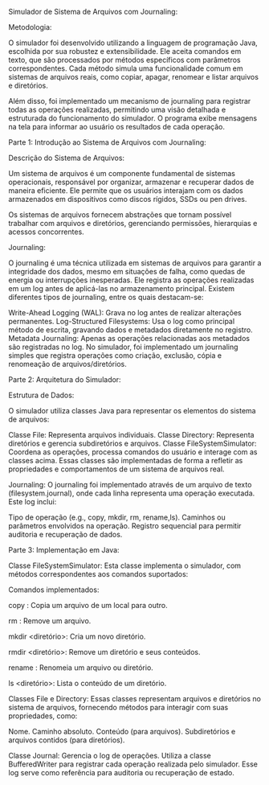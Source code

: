 Simulador de Sistema de Arquivos com Journaling:

Metodologia:

O simulador foi desenvolvido utilizando a linguagem de programação Java, escolhida por sua robustez e extensibilidade. Ele aceita comandos em texto, que são processados por métodos específicos com parâmetros correspondentes. Cada método simula uma funcionalidade comum em sistemas de arquivos reais, como copiar, apagar, renomear e listar arquivos e diretórios.

Além disso, foi implementado um mecanismo de journaling para registrar todas as operações realizadas, permitindo uma visão detalhada e estruturada do funcionamento do simulador. O programa exibe mensagens na tela para informar ao usuário os resultados de cada operação.

Parte 1: Introdução ao Sistema de Arquivos com Journaling:

Descrição do Sistema de Arquivos:

Um sistema de arquivos é um componente fundamental de sistemas operacionais, responsável por organizar, armazenar e recuperar dados de maneira eficiente. Ele permite que os usuários interajam com os dados armazenados em dispositivos como discos rígidos, SSDs ou pen drives.

Os sistemas de arquivos fornecem abstrações que tornam possível trabalhar com arquivos e diretórios, gerenciando permissões, hierarquias e acessos concorrentes.

Journaling:

O journaling é uma técnica utilizada em sistemas de arquivos para garantir a integridade dos dados, mesmo em situações de falha, como quedas de energia ou interrupções inesperadas. Ele registra as operações realizadas em um log antes de aplicá-las no armazenamento principal. Existem diferentes tipos de journaling, entre os quais destacam-se:

Write-Ahead Logging (WAL): Grava no log antes de realizar alterações permanentes.
Log-Structured Filesystems: Usa o log como principal método de escrita, gravando dados e metadados diretamente no registro.
Metadata Journaling: Apenas as operações relacionadas aos metadados são registradas no log.
No simulador, foi implementado um journaling simples que registra operações como criação, exclusão, cópia e renomeação de arquivos/diretórios.

Parte 2: Arquitetura do Simulador:

Estrutura de Dados:

O simulador utiliza classes Java para representar os elementos do sistema de arquivos:

Classe File: Representa arquivos individuais.
Classe Directory: Representa diretórios e gerencia subdiretórios e arquivos.
Classe FileSystemSimulator: Coordena as operações, processa comandos do usuário e interage com as classes acima.
Essas classes são implementadas de forma a refletir as propriedades e comportamentos de um sistema de arquivos real.

Journaling:
O journaling foi implementado através de um arquivo de texto (filesystem.journal), onde cada linha representa uma operação executada. Este log inclui:

Tipo de operação (e.g., copy, mkdir, rm, rename,ls).
Caminhos ou parâmetros envolvidos na operação.
Registro sequencial para permitir auditoria e recuperação de dados.

Parte 3: Implementação em Java:

Classe FileSystemSimulator:
Esta classe implementa o simulador, com métodos correspondentes aos comandos suportados:

Comandos implementados:

copy <origem> <destino>: Copia um arquivo de um local para outro.

rm <arquivo>: Remove um arquivo.

mkdir <diretório>: Cria um novo diretório.

rmdir <diretório>: Remove um diretório e seus conteúdos.

rename <antigo> <novo>: Renomeia um arquivo ou diretório.

ls <diretório>: Lista o conteúdo de um diretório.

Classes File e Directory:
Essas classes representam arquivos e diretórios no sistema de arquivos, fornecendo métodos para interagir com suas propriedades, como:

Nome.
Caminho absoluto.
Conteúdo (para arquivos).
Subdiretórios e arquivos contidos (para diretórios).

Classe Journal:
Gerencia o log de operações. Utiliza a classe BufferedWriter para registrar cada operação realizada pelo simulador. 
Esse log serve como referência para auditoria ou recuperação de estado.

